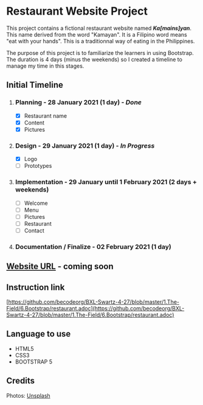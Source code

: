 # Restaurant Website Project

This project contains a fictional restaurant website named ***Ka\[mains\]yan***. This name derived from the word "Kamayan". It is a Filipino word means "eat with your hands". This is a traditionnal way of eating in the Philippines. 


The purpose of this project is to familiarize the learners in using Bootstrap. The duration is 4 days (minus the weekends) so I created a timeline to manage my time in this stages.

## Initial Timeline
1.  ### __Planning__ - 28 January 2021 (1 day) -  ___Done___
    - [x] Restaurant name
    - [x] Content
    - [x] Pictures
2. ### __Design__ - 29 January 2021 (1 day) - ___In Progress___
    - [x] Logo
    - [ ] Prototypes 
3.  ### __Implementation__ - 29 January until 1 February 2021 (2 days + weekends)
    - [ ] Welcome
    - [ ] Menu
    - [ ] Pictures
    - [ ] Restaurant
    - [ ] Contact
4. ### __Documentation / Finalize__ - 02 February 2021 (1 day)

## [Website URL](#) - coming soon
## Instruction link
[https://github.com/becodeorg/BXL-Swartz-4-27/blob/master/1.The-Field/6.Bootstrap/restaurant.adoc](https://github.com/becodeorg/BXL-Swartz-4-27/blob/master/1.The-Field/6.Bootstrap/restaurant.adoc)
## Language to use
- HTML5
- CSS3
- BOOTSTRAP 5
  
## Credits
Photos: [Unsplash](https://unsplash.com/)